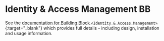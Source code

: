 # Identity & Access Management BB

See the [documentation for Building Block `<Identity & Access Management>`](/projects/iam){:target="_blank"} which provides full details - including design, installation and usage information.

